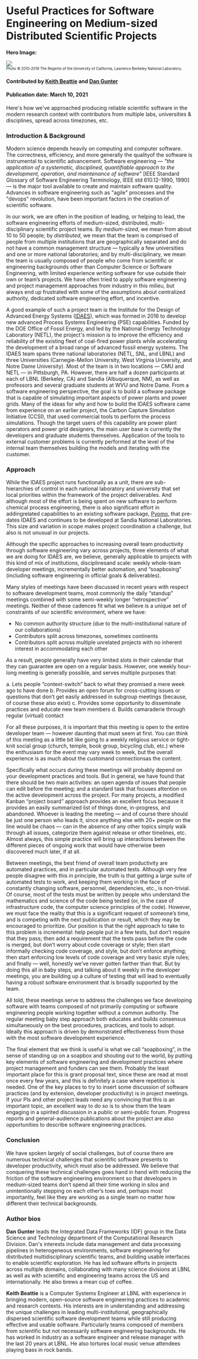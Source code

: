 # Useful Practices for Software Engineering on Medium-sized Distributed Scientific Projects

**Hero Image:**

<!-- - <img src='https://github.com/betterscientificsoftware/images/raw/master/Blog_0321_useful-practices.png' /> -->
<img src='https://github.com/ksbeattie/images/raw/ksb_dkg_blog/Blog_0321_useful-practices.png' /><br/>
<sub><sup>Photo © 2010-2019 The Regents of the University of California, Lawrence Berkeley National Laboratory.</sup></sub>

#### Contributed by [Keith Beattie](https://github.com/ksbeattie "Keith Beattie's GitHub Profile") and [Dan Gunter](https://github.com/dangunter "Dan Gunter's GitHub Profile")

#### Publication date: March 10, 2021

Here's how we've approached producing reliable scientific software in the modern research context
with contributors from multiple labs, universities & disciplines, spread across timezones, etc.

### Introduction & Background

Modern science depends heavily on computing and computer software.  The correctness, efficiency, and
more generally the qualityof the software is instrumental to scientific advancement.  Software
engineering &mdash; *"the application of a systematic, disciplined, quantifiable approach to the
development, operation, and maintenance of software"* [IEEE Standard Glossary of Software
Engineering Terminology, IEEE std 610.12-1990, 1990] &mdash; is the major tool available to create
and maintain software quality.  Advances in software engineering such as "agile" processes and the
"devops" revolution, have been important factors in the creation of scientific software.

In our work, we are often in the position of leading, or helping to lead, the software engineering
efforts of medium-sized, distributed, multi-disciplinary scientific project teams. By
*medium-sized*, we mean from about 10 to 50 people; by *distributed*, we mean that the team is
comprised of people from multiple institutions that are geographically separated and do not have a
common management structure &mdash; typically a few universities and one or more national
laboratories; and by multi-disciplinary, we mean the team is usually composed of people who come
from scientific or engineering backgrounds other than Computer Science or Software Engineering, with
limited experience writing software for use outside their own or team’s projects. We have often tried
to apply software engineering and project management approaches from industry in this milieu, but
always end up frustrated with some of the assumptions about centralized authority, dedicated
software engineering effort, and incentive.

A good example of such a project team is the Institute for the Design of Advanced Energy Systems
([IDAES](https://idaes.org)), which was formed in 2016 to develop new advanced Process Systems
Engineering (PSE) capabilities. Funded by the DOE Office of Fossil Energy, and led by the National
Energy Technology Laboratory (NETL), the project's mission is to improve the efficiency and
reliability of the existing fleet of coal-fired power plants while accelerating the development of a
broad range of advanced fossil energy systems. The IDAES team spans three national laboratories
(NETL, SNL, and LBNL) and three Universities (Carnegie-Mellon University, West Virginia University,
and Notre Dame University). Most of the team is in two locations &mdash; CMU and NETL &mdash; in
Pittsburgh, PA. However, there are half a dozen participants at each of LBNL (Berkeley, CA) and
Sandia (Albuquerque, NM), as well as professors and several graduate students at WVU and Notre Dame.
From a software engineering perspective, the goal is to build a software package that is capable of
simulating important aspects of power plants and power grids. Many of the ideas for why and how to
build the IDAES software came from experience on an earlier project, the Carbon Capture Simulation
Initiative (CCSI), that used commercial tools to perform the process simulations. Though the target
users of this capability are power plant operators and power grid designers, the main user base is
currently the developers and graduate students themselves. Application of the tools to external
customer problems is currently performed at the level of the internal team themselves building the
models and iterating with the customer.

### Approach

While the IDAES project runs functionally as a unit, there are sub-hierarchies of control in each
national laboratory and university that set local priorities within the framework of the project
deliverables. And although most of the effort is being spent on new software to perform chemical
process engineering, there is also significant effort in addingrelated capabilities to an existing
software package, [Pyomo](https://www.pyomo.org/), that pre-dates IDAES and continues to be
developed at Sandia National Laboratories. This size and variation in scope makes project
coordination a challenge, but also is not unusual in our projects.

Although the specific approaches to increasing overall team productivity through software
engineering vary across projects, three elements of what we are doing for IDAES are, we
believe, generally applicable to projects with this kind of mix of institutions, disciplinesand
scale: weekly whole-team developer meetings, incrementally better automation, and
“soapboxing” (including software engineering in official goals & deliverables).

Many styles of meetings have been discussed in recent years with respect to software development
teams, most commonly the daily “standup” meetings combined with some semi-weekly longer
“retrospective” meetings. Neither of these cadences fit what we believe is a unique set of
constraints of our scientific environment, where we have:

* No common authority structure (due to the multi-institutional nature of our collaborations)
* Contributors split across timezones, sometimes continents
* Contributors split across multiple unrelated projects with no inherent interest in
  accommodating each other

As a result, people generally have very limited slots in their calendar that they can guarantee are
open on a regular basis. However, one weekly hour-long meeting is generally possible, and serves
multiple purposes that:

a. Lets people “context-switch” back to what they promised a mere week ago to have done
b. Provides an open forum for cross-cutting issues or questions that don’t get easily addressed in
   subgroup meetings (because, of course these also exist)
c. Provides some opportunity to disseminate practices and educate new team members
d. Builds camaraderie through regular (virtual) contact

For all these purposes, it is important that this meeting is open to the entire
developer team &mdash; however daunting that must seem at first. You can think of this meeting as a
little bit like going to a weekly religious service or tight-knit social group (church, temple, book
group, bicycling club, etc.) where the enthusiasm for the event may vary week to week, but the
overall experience is as much about the customand connectionsas the content.

Specifically what occurs during these meetings will probably depend on your development practices
and tools. But in general, we have found that there should be two main activities: an open agenda of
issues that people can edit before the meeting; and a standard task that focuses attention on the
active development across the project. For many projects, a modified Kanban “project board” approach
provides an excellent focus because it provides an easily summarized list of things done,
in-progress, and abandoned. Whoever is leading the meeting &mdash; and of course there should be
just one person who leads it, since anything else with 20+ people on the line would be chaos &mdash;
can in the absence of any other topics simply walk through all issues, categorize them against
release or other timelines, etc. Almost always, this simple practice will bring up interactions
between the different pieces of ongoing work that would have otherwise been discovered much later,
if at all.

Between meetings, the best friend of overall team productivity are automated practices, and in
particular automated tests. Although very few people disagree with this in principle, the truth is
that getting a large suite of automated tests to work, and keeping them working in the face of
constantly changing software, personnel, dependencies, etc., is non-trivial. Of course, most of the
tests must be written by people who understand the mathematics and science of the code being tested
(or, in the case of infrastructure code, the computer science principles of the code). However, we
must face the reality that this is a significant request of someone’s time, and is competing with
the next publication or result, which they may be encouraged to prioritize. Our position is that the
right approach to take to this problem is incremental: help people put in a few tests, but don’t
require that they pass; then add a requirement that the tests pass before the code is merged, but
don’t worry about code coverage or style; then start informally checking code coverage, and style,
but don’t enforce anything; then start enforcing low levels of code coverage and very basic style
rules; and finally &mdash; well, honestly we’ve never gotten farther than that. But by doing this
all in baby steps, and talking about it weekly in the developer meetings, you are building up a
culture of testing that will lead to eventually having a robust software environment that is broadly
supported by the team.

All told, these meetings serve to address the challenges we face developing software with teams
composed of not primarily computing or software engineering people working together without a common
authority.  The regular meeting baby step approach both educates and builds consensus simultaneously
on the best procedures, practices, and tools to adopt. Ideally this approach is driven by
demonstrated effectiveness from those with the most software development experience.

The final element that we think is useful is what we call “soapboxing”, in the sense of standing up
on a soapbox and shouting out to the world, by putting key elements of software engineering and
development practices where project management and funders can see them. Probably the least important
place for this is grant proposal text, since these are read at most once every few years, and this
is definitely a case where repetition is needed. One of the key places to try to insert some
discussion of software practices (and by extension, developer productivity) is in project meetings.
If your PIs and other project leads need any convincing that this is an important topic, an
excellent way to do so is to show them the team engaging in a spirited discussion in a public or
semi-public forum. Progress reports and general-audience publications about the project are also
opportunities to describe software engineering practices.

### Conclusion

We have spoken largely of social challenges, but of course there are numerous technical challenges
that scientific software presents to developer productivity, which must also be addressed. We
believe that conquering these technical challenges goes hand in hand with reducing the friction of
the software engineering environment so that developers in medium-sized teams don’t spend all their
time working in silos and unintentionally stepping on each other’s toes and, perhaps most
importantly, feel like they are working as a single team no matter how different their technical
backgrounds.

### Author bios

**Dan Gunter** leads the Integrated Data Frameworks (IDF) group in the Data Science and Technology
department of the Computational Research Division. Dan's interests include data management and data
processing pipelines in heterogeneous environments, software engineering for distributed
multidisciplinary scientific teams, and building usable interfaces to enable scientific exploration.
He has led software efforts in projects across multiple domains, collaborating with many science
divisions at LBNL as well as with scientific and engineering teams across the US and
internationally. He also brews a mean cup of coffee.

**Keith Beattie** is a Computer Systems Engineer at LBNL with experience in bringing modern,
open-source software engineering practices to academic and research contexts.  His interests are in
understanding and addressing the unique challenges in leading multi-institutional, geographically
dispersed scientific software development teams while still producing effective and usable software.
Particularly teams composed of members from scientific but not necessarily software engineering
backgrounds.  He has worked in industry as a software engineer and release manager with the last 20
years at LBNL.  He also tortures local music venue attendees playing bass in rock bands.

<!---
Publish: No
Categories: reliability
Topics: testing
Tags: bssw-blog-article
Level: 2
Prerequisites: default
Aggregate: none
--->
